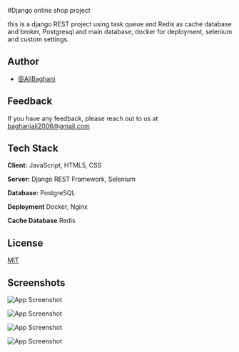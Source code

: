 
#Django online shop project

this is a django REST project using task queue and Redis as cache database and broker, Postgresql and main database, docker for deployment, selenium and custom settings.

## Author

- [@AliBaghani](https://github.com/alibaghhani)


## Feedback

If you have any feedback, please reach out to us at baghaniali2006@gmail.com


## Tech Stack

**Client:** JavaScript, HTML5, CSS

**Server:** Django REST Framework, Selenium

**Database:** PostgreSQL

**Deployment** Docker, Nginx

**Cache Database** Redis




## License

[MIT](https://choosealicense.com/licenses/mit/)


## Screenshots

![App Screenshot](https://s8.uupload.ir/files/ordddddddddddddddddddddddddddddddd_84qx.png)

![App Screenshot](https://s8.uupload.ir/files/adminnnnnnnnnnnnnnnnnnnnnnnnnnnnnnnnnnnnnnnnnnnnnnnnnnnnnn_617k.png)

![App Screenshot](https://s8.uupload.ir/files/bfffffffffffffffffffffffffffffffffffffffffffffffffffffffffffffffffffffffffffffffffffffffffffffffffffff_dqgm.png)

![App Screenshot](https://s8.uupload.ir/files/yeatttttttttttttttttttttttttttttttttttttttttttttttttttttttttttttttttttttttttttttttttttttttttttt_r4n0.png)


